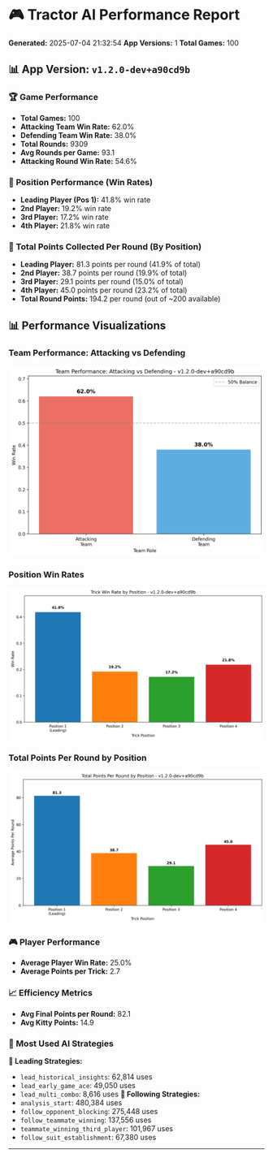 # 🎮 Tractor AI Performance Report
**Generated:** 2025-07-04 21:32:54
**App Versions:** 1
**Total Games:** 100

## 📊 App Version: `v1.2.0-dev+a90cd9b`
### 🏆 Game Performance
- **Total Games:** 100
- **Attacking Team Win Rate:** 62.0%
- **Defending Team Win Rate:** 38.0%
- **Total Rounds:** 9309
- **Avg Rounds per Game:** 93.1
- **Attacking Round Win Rate:** 54.6%

### 🎯 Position Performance (Win Rates)
- **Leading Player (Pos 1):** 41.8% win rate
- **2nd Player:** 19.2% win rate
- **3rd Player:** 17.2% win rate
- **4th Player:** 21.8% win rate

### 🎯 Total Points Collected Per Round (By Position)
- **Leading Player:** 81.3 points per round (41.9% of total)
- **2nd Player:** 38.7 points per round (19.9% of total)
- **3rd Player:** 29.1 points per round (15.0% of total)
- **4th Player:** 45.0 points per round (23.2% of total)
- **Total Round Points:** 194.2 per round (out of ~200 available)

## 📊 Performance Visualizations

### Team Performance: Attacking vs Defending
![Team Win Rates](team_win_rates_v1.2.0-dev_a90cd9b.png)

### Position Win Rates
![Position Win Rates](position_win_rates_v1.2.0-dev_a90cd9b.png)

### Total Points Per Round by Position
![Points Per Round](position_points_per_round_v1.2.0-dev_a90cd9b.png)

### 🎮 Player Performance
- **Average Player Win Rate:** 25.0%
- **Average Points per Trick:** 2.7

### 📈 Efficiency Metrics
- **Avg Final Points per Round:** 82.1
- **Avg Kitty Points:** 14.9

### 🧠 Most Used AI Strategies
**🎯 Leading Strategies:**
- `lead_historical_insights`: 62,814 uses
- `lead_early_game_ace`: 49,050 uses
- `lead_multi_combo`: 8,616 uses
**🤝 Following Strategies:**
- `analysis_start`: 480,384 uses
- `follow_opponent_blocking`: 275,448 uses
- `follow_teammate_winning`: 137,556 uses
- `teammate_winning_third_player`: 101,967 uses
- `follow_suit_establishment`: 67,380 uses

---

